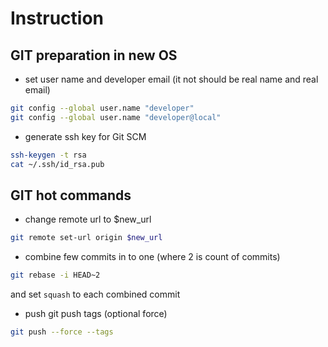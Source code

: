 # Instruction

## GIT preparation in new OS

- set user name and developer email (it not should be real name and real email)
```bash
git config --global user.name "developer"
git config --global user.name "developer@local"
```
- generate ssh key for Git SCM
```bash
ssh-keygen -t rsa
cat ~/.ssh/id_rsa.pub
```

## GIT hot commands
- change remote url to $new_url
```bash
git remote set-url origin $new_url
```
- combine few commits in to one (where 2 is count of commits)
```bash
git rebase -i HEAD~2
```
and set `squash` to each combined commit
- push git push tags (optional force)
```bash
git push --force --tags
```
